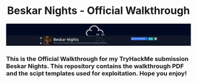 # <h1 align="center" id="heading">Beskar Nights - Official Walkthrough</h1>
![alt text](https://github.com/rootshooter/Beskar-Nights/blob/main/banner.png)
### This is the Official Walkthrough for my TryHackMe submission Beskar Nights. This repository contains the walkthrough PDF and the scipt templates used for exploitation. Hope you enjoy!
